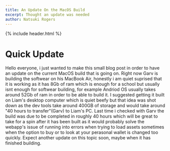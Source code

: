 ```yaml
---
title: An Update On the MacOS Build
excerpt: Thought an update was needed
author: Natsuki Rogers
---
```

{% include header.html %}

# Quick Update
Hello everyone, i just wanted to make this small blog post in order to have an update on the current MacOS build that is going on. 
Right now Garv is building the softwear on his MacBook Air, honestly i am quiet suprised that it is working as it has 8Gb of ram which is enough for a school but 
usually isnt enough for softwear building, for example Andriod OS usually takes around 52Gb of ram in order to be able to build it. I suggested getting it built on Liam's
desktop computer which is quiet beefy but that idea was shot down as the dev tools take around 400GB of storage and would take around "40 hours to transfer"(Garv) to Liam's PC.
Last time i checked with Garv the build was due to be completed in roughly 40 hours which will be great to take for a spin after it has been built as it would probably solve the webapp's
issue of running into errors when trying to load assets sometimes when the option to buy or to look at your perasonal wallet is changed too quickly. Expect another update on this topic soon,
maybe when it has finished building.
